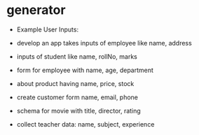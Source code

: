 # generator

- Example User Inputs:

- develop an app takes inputs of employee like name, address
- inputs of student like name, rollNo, marks
- form for employee with name, age, department
- about product having name, price, stock
- create customer form name, email, phone
- schema for movie with title, director, rating
- collect teacher data: name, subject, experience
